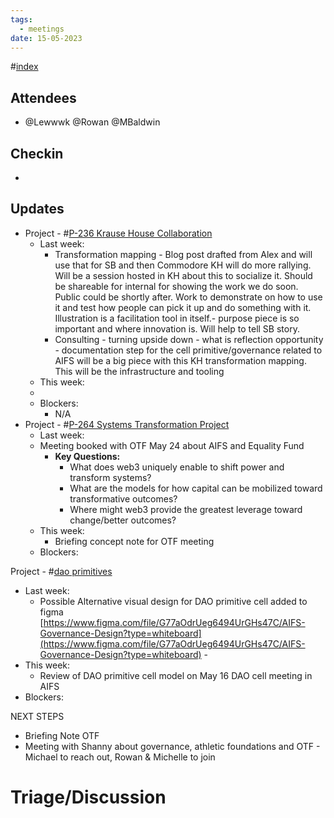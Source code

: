 ```yaml
---
tags:
  - meetings
date: 15-05-2023
---
```

#[index](notes/general-circle/old-gc-meetings/index.md) 
## Attendees
- @Lewwwk @Rowan  @MBaldwin 

## Checkin
- 

## Updates
- Project - #[P-236 Krause House Collaboration](P-236%20Krause%20House%20Collaboration) 
	- Last week: 
		- Transformation mapping - Blog post drafted from Alex and will use that for SB and then Commodore KH will do more rallying. Will be a session hosted in KH about this to socialize it. Should be shareable for internal for showing the work we do soon. Public could be shortly after. Work to demonstrate on how to use it and test how people can pick it up and do something with it. Illustration is a facilitation tool in itself.- purpose piece is so important and where innovation is. Will help to tell SB story. 
		- Consulting - turning upside down - what is reflection opportunity - documentation step for the cell primitive/governance related to AIFS will be a big piece with this KH transformation mapping. This will be the infrastructure and tooling 
	- This week:
	- 
	- Blockers:
		- N/A
- Project - #[P-264 Systems Transformation Project](P-264%20Systems%20Transformation%20Project) 
	- Last week: 
	- Meeting booked with OTF May 24 about AIFS and Equality Fund
		- **Key Questions:**
			- What does web3 uniquely enable to shift power and transform systems?
			- What are the models for how capital can be mobilized toward transformative outcomes? 
			- Where might web3 provide the greatest leverage toward change/better outcomes?
	- This week:
		- Briefing concept note for OTF meeting
	- Blockers:

Project - #[dao primitives](/notes/archive/clarity/Tags/dao%20primitives.md) 
- Last week: 
	- Possible Alternative visual design for DAO primitive cell added to figma [https://www.figma.com/file/G77aOdrUeg6494UrGHs47C/AIFS-Governance-Design?type=whiteboard](https://www.figma.com/file/G77aOdrUeg6494UrGHs47C/AIFS-Governance-Design?type=whiteboard)  -
- This week:
	- Review of DAO primitive cell model on May 16 DAO cell meeting in AIFS 
- Blockers:

NEXT STEPS
- Briefing Note OTF
- Meeting with Shanny about governance, athletic foundations and OTF - Michael to reach out, Rowan & Michelle to join

# Triage/Discussion 